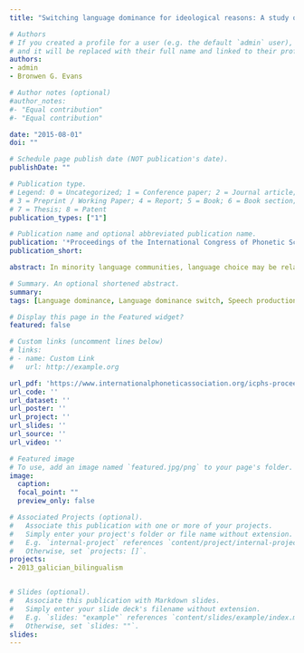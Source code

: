 ```yaml
---
title: "Switching language dominance for ideological reasons: A study of Galician new speakers speech production and perception"

# Authors
# If you created a profile for a user (e.g. the default `admin` user), write the username (folder name) here 
# and it will be replaced with their full name and linked to their profile.
authors:
- admin
- Bronwen G. Evans

# Author notes (optional)
#author_notes:
#- "Equal contribution"
#- "Equal contribution"

date: "2015-08-01"
doi: ""

# Schedule page publish date (NOT publication's date).
publishDate: ""

# Publication type.
# Legend: 0 = Uncategorized; 1 = Conference paper; 2 = Journal article;
# 3 = Preprint / Working Paper; 4 = Report; 5 = Book; 6 = Book section;
# 7 = Thesis; 8 = Patent
publication_types: ["1"]

# Publication name and optional abbreviated publication name.
publication: '*Proceedings of the International Congress of Phonetic Sciences*'
publication_short: 

abstract: In minority language communities, language choice may be related to identity. In the bilingual community of Galicia, some speakers switch language dominance at a late stage in development, normally during adolescence. These 'new speakers', neofalantes, are originally dominant in Spanish but switch to Galician for cultural or ideological reasons. The present study investigated the consequences of this language shift for neofalantes' production and perception of Galician. The results demonstrated that neofalantes produced intermediate categories that were different from those of Spanish and Galician- dominants, but that changes in production were not accompanied by changes in perception. Although these findings might suggest that neofalantes process their new, dominant language through the categories of their former dominant language, another possibility is that they change aspects of their production to try to fit in with a new group of speakers, Galician-dominants, whilst retaining some Spanish variants to show belonging to the neofalantes community.

# Summary. An optional shortened abstract.
summary: 
tags: [Language dominance, Language dominance switch, Speech production, Speech perception, Galician vowels, Minority languages, Galician, Galician phonetics, Galego, New speakers, Neofalantes]

# Display this page in the Featured widget?
featured: false

# Custom links (uncomment lines below)
# links:
# - name: Custom Link
#   url: http://example.org

url_pdf: 'https://www.internationalphoneticassociation.org/icphs-proceedings/ICPhS2015/Papers/ICPHS0459.pdf'
url_code: ''
url_dataset: ''
url_poster: ''
url_project: ''
url_slides: ''
url_source: ''
url_video: ''

# Featured image
# To use, add an image named `featured.jpg/png` to your page's folder. 
image:
  caption:
  focal_point: ""
  preview_only: false

# Associated Projects (optional).
#   Associate this publication with one or more of your projects.
#   Simply enter your project's folder or file name without extension.
#   E.g. `internal-project` references `content/project/internal-project/index.md`.
#   Otherwise, set `projects: []`.
projects: 
- 2013_galician_bilingualism


# Slides (optional).
#   Associate this publication with Markdown slides.
#   Simply enter your slide deck's filename without extension.
#   E.g. `slides: "example"` references `content/slides/example/index.md`.
#   Otherwise, set `slides: ""`.
slides: 
---
```

